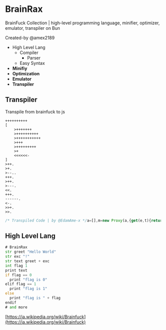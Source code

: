 # BrainRax

BrainFuck Collection | high-level programming language, minifier, optimizer, emulator, transpiler
on Bun

Created-by @amex2189

- High Level Lang
  - Compiler
    - Parser
  - Easy Syntax
- **Minifiy**
- **Optimization**
- **Emulator**
- **Transpiler**

## Transpiler
Transpile from brainfuck to js

```brainfuck
++++++++++
[
    >+++++++
    >++++++++++
    >+++++++++++
    >+++
    >+++++++++
    >+
    <<<<<<-
]
>++.
>+.
>--..
+++.
>++.
>---.
<<.
+++.
------.
<-.
>>+.
>>.
```

```js
/* Transpiled Code | by @EdamAme-x */a=[],m=new Proxy(a,{get(e,t){return(t in e)?e[t]:e[t]=0}}),p=0,l=console.log,r=prompt,s=String.fromCharCode;m[p]+=10;while(m[p]){p++;m[p]+=7;p++;m[p]+=10;p++;m[p]+=11;p++;m[p]+=3;p++;m[p]+=9;p++;m[p]++;p-=6;m[p]--;}p++;m[p]+=2;l(s(m[p]));p++;m[p]++;l(s(m[p]));p++;m[p]-=2;l(s(m[p]));l(s(m[p]));m[p]+=3;l(s(m[p]));p++;m[p]+=2;l(s(m[p]));p++;m[p]-=3;l(s(m[p]));p-=2;l(s(m[p]));m[p]+=3;l(s(m[p]));m[p]-=6;l(s(m[p]));p--;m[p]--;l(s(m[p]));p+=2;m[p]++;l(s(m[p]));p+=2;l(s(m[p]));a=[]
```

## High Level Lang

```asm
# BrainRax
str greet "Hello World"
str exc "!"
str text greet + exc
int flag 1
print text
if flag == 0
  print "flag is 0"
elif flag == 1
  print "flag is 1"
else
  print "flag is " + flag
endif
# and more
```

[https://ja.wikipedia.org/wiki/Brainfuck](https://ja.wikipedia.org/wiki/Brainfuck)
